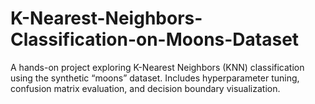 # K-Nearest-Neighbors-Classification-on-Moons-Dataset
A hands-on project exploring K-Nearest Neighbors (KNN) classification using the synthetic “moons” dataset. Includes hyperparameter tuning, confusion matrix evaluation, and decision boundary visualization.
